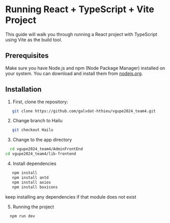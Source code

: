 # Running React + TypeScript + Vite Project

This guide will walk you through running a React project with TypeScript using Vite as the build tool.

## Prerequisites

Make sure you have Node.js and npm (Node Package Manager) installed on your system. You can download and install them from [nodejs.org](https://nodejs.org/).

## Installation

1. First, clone the repository:

```bash
   git clone https://github.com/galvdat-hthieu/vgupe2024_team4.git
```

2. Change branch to Hailu
```bash
   git checkout Hailu
```

3. Change to the app directory
```bash
  cd vgupe2024_team4/AdminFrontEnd
cd vgupe2024_team4/lib-frontend
```

4. Install dependencies
```bash
   npm install
   npm install antd
   npm install axios
   npm install boxicons
```
keep installing any dependencies if that module does not exist

5. Running the project
```bash
  npm run dev
```
